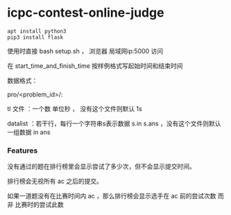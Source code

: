 # icpc-contest-online-judge

```
apt install python3
pip3 install flask
```

使用时直接 bash setup.sh ， 浏览器 局域网ip:5000 访问

在 start_time_and_finish_time 按样例格式写起始时间和结束时间

数据格式：

pro/<problem_id>/:

tl 文件 ：一个数 单位秒 ， 没有这个文件则默认 1s

datalist ：若干行，每行一个字符串s表示数据 s.in s.ans ，没有这个文件则默认一组数据 in ans

### Features

没有通过的题在排行榜里会显示尝试了多少次，但不会显示提交时间。

排行榜会无视所有 ac 之后的提交。

如果一道题没有在比赛时间内 ac ，那么排行榜会显示选手在 ac 前的尝试次数 而非 比赛时的尝试此数
